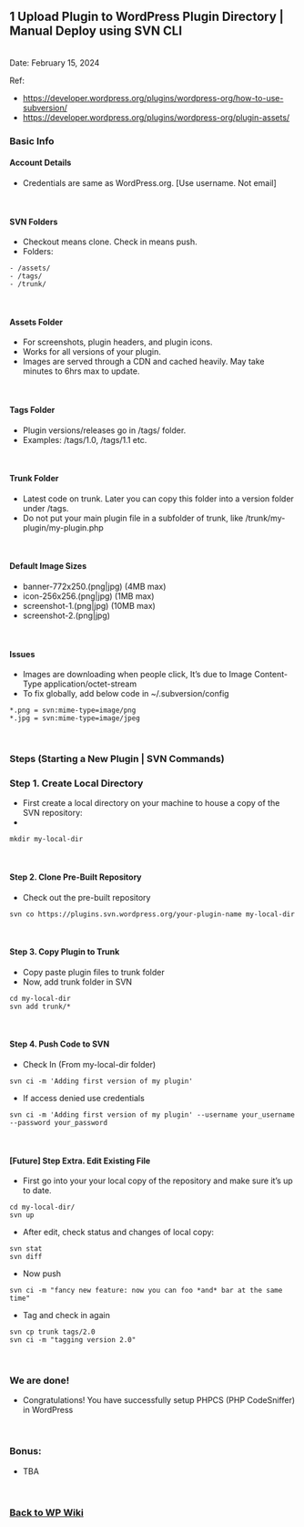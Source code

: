 ## 1 Upload Plugin to WordPress Plugin Directory | Manual Deploy using SVN CLI

<br/>Date: February 15, 2024 <br/>

Ref:
- https://developer.wordpress.org/plugins/wordpress-org/how-to-use-subversion/
- https://developer.wordpress.org/plugins/wordpress-org/plugin-assets/

### Basic Info
#### Account Details
- Credentials are same as WordPress.org. [Use username. Not email]

<br>

#### SVN Folders
- Checkout means clone. Check in means push.
- Folders: 
```
- /assets/
- /tags/
- /trunk/
```

<br>

#### Assets Folder
- For screenshots, plugin headers, and plugin icons.
- Works for all versions of your plugin. 
- Images are served through a CDN and cached heavily. May take minutes to 6hrs max to update.

<br>

#### Tags Folder
- Plugin versions/releases go in /tags/ folder. 
- Examples: /tags/1.0, /tags/1.1 etc.

<br>

#### Trunk Folder
- Latest code on trunk. Later you can copy this folder into a version folder under /tags.
- Do not put your main plugin file in a subfolder of trunk, like /trunk/my-plugin/my-plugin.php

<br>

#### Default Image Sizes
- banner-772x250.(png|jpg) (4MB max)
- icon-256x256.(png|jpg) (1MB max)
- screenshot-1.(png|jpg) (10MB max)
- screenshot-2.(png|jpg)

<br>

#### Issues
- Images are downloading when people click, It’s due to Image Content-Type application/octet-stream
- To fix globally, add below code in ~/.subversion/config
```
*.png = svn:mime-type=image/png
*.jpg = svn:mime-type=image/jpeg
```

<br>


### Steps (Starting a New Plugin | SVN Commands)

### Step 1. Create Local Directory
- First create a local directory on your machine to house a copy of the SVN repository: 
- 
```
mkdir my-local-dir
```

<br>


#### Step 2. Clone Pre-Built Repository
- Check out the pre-built repository
```
svn co https://plugins.svn.wordpress.org/your-plugin-name my-local-dir
```

<br>

#### Step 3. Copy Plugin to Trunk
- Copy paste plugin files to trunk folder
- Now, add trunk folder in SVN 
```
cd my-local-dir
svn add trunk/*
```

<br>

#### Step 4. Push Code to SVN
- Check In (From my-local-dir folder)
```
svn ci -m 'Adding first version of my plugin'
```
- If access denied use credentials
```
svn ci -m 'Adding first version of my plugin' --username your_username --password your_password
```
<br>

#### [Future] Step Extra. Edit Existing File
- First go into your your local copy of the repository and make sure it’s up to date.
```
cd my-local-dir/
svn up
```
- After edit, check status and changes of local copy:
```
svn stat
svn diff
```
- Now push
```
svn ci -m "fancy new feature: now you can foo *and* bar at the same time"
```
- Tag and check in again
```
svn cp trunk tags/2.0
svn ci -m "tagging version 2.0"
```

<br>

### We are done!

- Congratulations! You have successfully setup PHPCS (PHP CodeSniffer) in WordPress 

<br>


### Bonus:
- TBA

<br>


### <a href='https://github.com/nhrrob/wpwiki'>Back to WP Wiki</a>